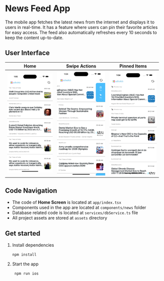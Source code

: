 # News Feed App

The mobile app fetches the latest news from the internet and displays it to users in real-time. It has a feature where users can pin their favorite articles for easy access. The feed also automatically refreshes every 10 seconds to keep the content up-to-date.

## User Interface

| Home                     | Swipe Actions                     | Pinned Items               |
| ------------------------ | --------------------------------- | -------------------------- |
| ![Home](./docs/home.png) | ![Home](./docs/swipe_actions.png) | ![Home](./docs/pinned.png) |

## Code Navigation

-   The code of **Home Screen** is located at `app/index.tsx`
-   Components used in the app are located at `components/news` folder
-   Database related code is located at `services/dbService.ts` file
-   All project assets are stored at `assets` directory

## Get started

1. Install dependencies

    ```bash
    npm install
    ```

2. Start the app

    ```bash
     npm run ios
    ```
